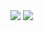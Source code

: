 <img src="https://komarev.com/ghpvc/?username=lareithen&color=blueviolet"/>
<img src="https://skillicons.dev/icons?i=vscode,python,flask,html,css,mongodb,bootstrap,md,discord"/>
